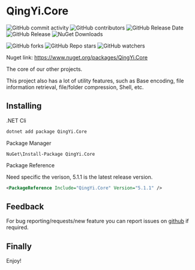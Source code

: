 # QingYi.Core

![GitHub commit activity](https://img.shields.io/github/commit-activity/w/QingYi-Studio/QingYi.Core?link=https%3A%2F%2Fgithub.com%2FQingYi-Studio%2FQingYi.Core)<!-- ![GitHub commits since latest release](https://img.shields.io/github/commits-since/QingYi-Studio/QingYi.Core/latest?include_prereleases&link=https%3A%2F%2Fgithub.com%2FTYLDDB%2FTYLDDB-CSharp%2Freleases) -->
![GitHub contributors](https://img.shields.io/github/contributors-anon/QingYi-Studio/QingYi.Core)
![GitHub Release Date](https://img.shields.io/github/release-date-pre/QingYi-Studio/QingYi.Core)
![GitHub Release](https://img.shields.io/github/v/release/QingYi-Studio/QingYi.Core)
![NuGet Downloads](https://img.shields.io/nuget/dt/QingYi.Core)

![GitHub forks](https://img.shields.io/github/forks/QingYi-Studio/QingYi.Core)
![GitHub Repo stars](https://img.shields.io/github/stars/QingYi-Studio/QingYi.Core)
![GitHub watchers](https://img.shields.io/github/watchers/QingYi-Studio/QingYi.Core)

Nuget link: https://www.nuget.org/packages/QingYi.Core

The core of our other projects.

This project also has a lot of utility features, such as Base encoding, file information retrieval, file/folder compression, Shell, etc.

## Installing

.NET Cli

```sh
dotnet add package QingYi.Core
```

Package Manager

```TEXT
NuGet\Install-Package QingYi.Core
```

Package Reference

Need specific the verison, 5.1.1 is the latest release version.

```xml
<PackageReference Include="QingYi.Core" Version="5.1.1" />
```

## Feedback

For bug reporting/requests/new feature you can report issues on [github](https://github.com/QingYi-Studio/QingYi.Core/issue) if required.

## Finally

Enjoy!
